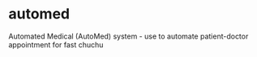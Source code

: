# automed
Automated Medical (AutoMed) system - use to automate patient-doctor appointment for fast chuchu
